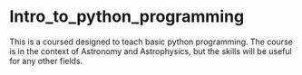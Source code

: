 # Intro_to_python_programming
This is a coursed designed to teach basic python programming. The course is in the context of Astronomy and Astrophysics, but the skills will be useful for any other fields. 
